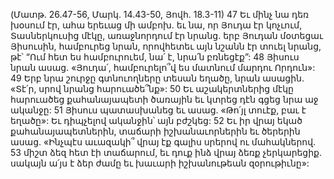 (Մատթ. 26.47-56, Մարկ. 14.43-50, Յովհ. 18.3-11)
47 Եւ մինչ նա դեռ խօսում էր, ահա երեւաց մի ամբոխ. եւ նա, որ Յուդա էր կոչւում, Տասներկուսից մէկը, առաջնորդում էր նրանց. երբ Յուդան մօտեցաւ Յիսուսին, համբուրեց նրան, որովհետեւ այն նշանն էր տուել նրանց, թէ՝ “Ում հետ ես համբուրուեմ, նա՛ է, նրա՛ն բռնեցէք”: 48 Յիսուս նրան ասաց. «Յուդա՛, համբուրելո՞վ ես մատնում մարդու Որդուն»: 49 Երբ նրա շուրջը գտնուողները տեսան եղածը, նրան ասացին. «Տէ՛ր, սրով նրանց հարուածե՞նք»: 50 Եւ աշակերտներից մէկը հարուածեց քահանայապետի ծառային եւ կտրեց դէն գցեց նրա աջ ականջը: 51 Յիսուս պատասխանեց եւ ասաց. «Թո՛յլ տուէք, բաւ է եղածը»: Եւ դիպչելով ականջին՝ այն բժշկեց: 52 Եւ իր վրայ եկած քահանայապետներին, տաճարի իշխանաւորներին եւ ծերերին ասաց. «Ինչպէս աւազակի՞ վրայ էք գալիս սրերով ու մահակներով. 53 միշտ ձեզ հետ էի տաճարում, եւ դուք ինձ վրայ ձեռք չերկարեցիք. սակայն ա՛յս է ձեր ժամը եւ խաւարի իշխանութեան զօրութիւնը»:
